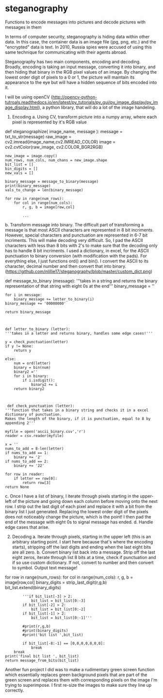 # steganography
Functions to encode messages into pictures and decode pictures with messages in them

In terms of computer security, steganography is hiding data within other data. In this case, the container data is an image file (jpg, png, etc.) and the "encrypted" data is text. In 2010, Russia spies were accused of using this same technique for communicating with their agents abroad. 

Steganography has two main components, encoding and decoding. Broadly, encoding is taking an input message, converting it into binary, and then hiding that binary in the RGB pixel values of an image. By changing the lowest order digit of pixels to a 0 or 1, the picture will maintain its appearance to the eye but will have a hidden sequence of bits encoded into it.

I will be using openCV (http://opencv-python-tutroals.readthedocs.io/en/latest/py_tutorials/py_gui/py_image_display/py_image_display.html), a python library, that will do a lot of the image handeling. 

1. Encoding
  a. Using CV, transform picture into a numpy array, where each pixel is represented by it's RGB value
  
  
  
  def steganographize( image_name, message ):
    message = txt_to_str(message)
    raw_image = cv2.imread(image_name,cv2.IMREAD_COLOR) 
    image = cv2.cvtColor(raw_image, cv2.COLOR_BGR2RGB)

    new_image = image.copy()
    num_rows, num_cols, num_chans = new_image.shape
    bit_list = []
    bin_digits = []
    new_vals = []

    binary_message = message_to_binary(message)
    print(binary_message)
    vals_to_change = len(binary_message)

    for row in range(num_rows):
        for col in range(num_cols):
            r, g, b = image[row,col]
            
            ...
  
  
  b. Transform message into binary. The difficult part of transforming a message is that most ASCII characters are represented in 8 bit incriments. However, special characters and punctuation are represented in 6-7 bit incriments. This will make decoding very difficult. So, I pad the ASCII characters with less than 8 bits with 2's to make sure that the decoding only has to handle 8 bit incriments. I used a dictionary, in excel, for the ASCII punctuation to binary conversion (with modification with the pads). For everything else, I just functions ord() and bin(). I convert the ASCII to its character, decimal number and then convert that into binary.(https://github.com/nlillie17/steganography/blob/master/custom_dict.png)
  
  def message_to_binary (message):
    '''takes in a string and returns the binary representation of that string with eight 0s at the end'''
    binary_message = ''

    for i in message:
        binary_message += letter_to_binary(i)
    binary_message += '00000000'

    return binary_message
    
    
    
    def letter_to_binary (letter):
    '''takes in a letter and returns binary, handles some edge cases!'''

    y = check_punctuation(letter)
    if y != None:
        return y
    
    else:
        num = ord(letter)
        binary = bin(num)
        binary2 =''
        for i in binary:
            if i.isdigit():
                binary2 += i
        return binary2
        
        
        
     def check_punctuation (letter):
    '''function that takes in a binary string and checks it in a excel dictionary of punctuation.
    Makes the length of the binary, if it is punctuation, equal to 8 by appending 2'''

    myfile = open('ascii_binary.csv','r')
    reader = csv.reader(myfile)
    
    x = ''
    nums_to_add = 8-len(letter)
    if nums_to_add == 1:
        binary += '2'
    if nums_to_add == 2:
        binary += '22'
        
    for row in reader:
        if letter == row[0]:
            return row[3]
    return None
    
    
  c. Once I have a list of binary, I iterate through pixels starting in the upper-left of the picture and going down each column before moving onto the next row. I strip out the last digit of each pixel and replace it with a bit from the binary list I just generated. Replacing the lowest order digit of the pixels does not noticeably change the picture, which is the point! I then pad the end of the message with eight 0s to signal message has ended.
  d. Handle edge cases that arise.
  
2. Decoding 
  a. Iterate through pixels, starting in the upper left (this is an arbitrary starting point. I start here because that's where the encoding starts), stripping off the last digits and ending when the last eight bits are all zero. 
  b. Convert binary list back into a message. Strip off the last eight zeros, iterate through list 8 bits at a time, check if punctuation and if so use custom dictionary. If not, convert to number and then convert to symbol. Output text message!
  
  
  for row in range(num_rows):
        for col in range(num_cols):
            r, g, b = image[row,col]
            binary_digits = strip_last_digit(r,g,b)
            bit_list.extend(binary_digits)

            '''if bit_list[-3] > 2:
                bit_list = bit_list[0:-3]
            if bit_list[-2] > 2:
                bit_list = bit_list[0:-2]
            if bit_list[-1] > 2:
                bit_list = bit_list[0:-1]'''

            #print(r,g,b)
            #print(binary_digits)
            #print('bit list ',bit_list) 

            if bit_list[-8:-1] == [0,0,0,0,0,0,0]:
                break
        break
    print('final bit list ', bit_list)
    return message_from_bits(bit_list)
    
    
    
  
Another fun project I did was to make a rudimentary green screen function which essentially replaces green background pixels that are part of the green screen and replaces them with corresponding pixels on the image I'm trying to superimpose. I first re-size the images to make sure they line up correctly.
